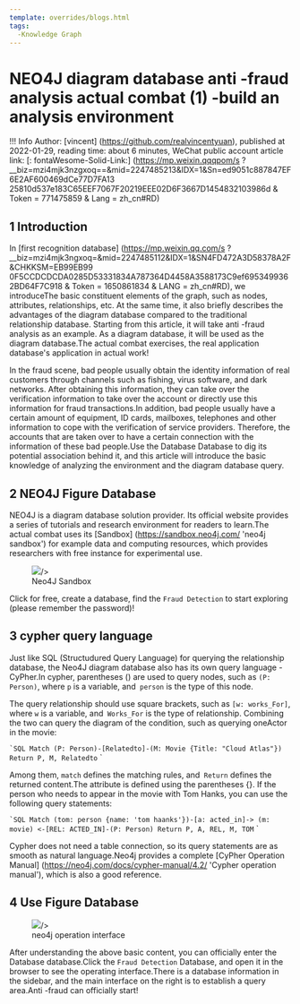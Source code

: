 ```yaml
---
template: overrides/blogs.html
tags:
  -Knowledge Graph
---
```


# NEO4J diagram database anti -fraud analysis actual combat (1) -build an analysis environment

!!! Info
    Author: [vincent] (https://github.com/realvincentyuan), published at 2022-01-29, reading time: about 6 minutes, WeChat public account article link: [: fontaWesome-Solid-Link:] (https://mp.weixin.qqqpom/s ?__biz=mzi4mjk3nzgxoq==&mid=2247485213&IDX=1&Sn=ed9051c887847EF6E2AF600469dCe77D7FA13 25810d537e183C65EEF7067F20219EEE02D6F3667D1454832103986d & Token = 771475859 & Lang = zh_cn#RD)

## 1 Introduction

In [first recognition database] (https://mp.weixin.qq.com/s ?__biz=mzi4mjk3ngxoq=&mid=2247485112&IDX=1&SN4FD472A3D58378A2F&CHKKSM=EB99EB99 0F5CCDCDCDA0285D53331834A787364D4458A3588173C9ef6953499362BD64F7C918 & Token = 1650861834 & LANG = zh_cn#RD), we introduceThe basic constituent elements of the graph, such as nodes, attributes, relationships, etc. At the same time, it also briefly describes the advantages of the diagram database compared to the traditional relationship database. Starting from this article, it will take anti -fraud analysis as an example. As a diagram database, it will be used as the diagram database.The actual combat exercises, the real application database's application in actual work!

In the fraud scene, bad people usually obtain the identity information of real customers through channels such as fishing, virus software, and dark networks. After obtaining this information, they can take over the verification information to take over the account or directly use this information for fraud transactions.In addition, bad people usually have a certain amount of equipment, ID cards, mailboxes, telephones and other information to cope with the verification of service providers. Therefore, the accounts that are taken over to have a certain connection with the information of these bad people.Use the Database Database to dig its potential association behind it, and this article will introduce the basic knowledge of analyzing the environment and the diagram database query.

## 2 NEO4J Figure Database

NEO4J is a diagram database solution provider. Its official website provides a series of tutorials and research environment for readers to learn.The actual combat uses its [Sandbox] (https://sandbox.neo4j.com/ 'neo4j sandbox') for example data and computing resources, which provides researchers with free instance for experimental use.

<figure>
  <img src = "https://cdn.jsdelivr.net/gh/bullettech2021/pics/img/1_v/neo4j_sandbox.png">/>
  <figcaption> Neo4J Sandbox </figcaption>
</Figure>

Click for free, create a database, find the `Fraud Detection` to start exploring (please remember the password)!

## 3 cypher query language

Just like SQL (Structudured Query Language) for querying the relationship database, the Neo4J diagram database also has its own query language -CyPher.In cypher, parentheses () are used to query nodes, such as `(P: Person)`, where `p` is a variable, and` person` is the type of this node.

The query relationship should use square brackets, such as `[w: works_For]`, where `w` is a variable, and` Works_For` is the type of relationship. Combining the two can query the diagram of the condition, such as querying oneActor in the movie:

`` `SQL
Match (P: Person)-[Relatedto]-(M: Movie {Title: "Cloud Atlas"})
Return P, M, Relatedto
`` `

Among them, `match` defines the matching rules, and` Return` defines the returned content.The attribute is defined using the parentheses {}. If the person who needs to appear in the movie with Tom Hanks, you can use the following query statements:

`` `SQL
Match (tom: person {name: 'tom haanks'})-[a: acted_in]-> (m: movie) <-[REL: ACTED_IN]-(P: Person)
Return P, A, REL, M, TOM
`` `

Cypher does not need a table connection, so its query statements are as smooth as natural language.Neo4j provides a complete [CyPher Operation Manual] (https://neo4j.com/docs/cypher-manual/4.2/ 'Cypher operation manual'), which is also a good reference.


## 4 Use Figure Database


<figure>
  <img src = "httts://cdn.jsdelivr.net/gh/bullettech2021/pics/img/1_v/fraud operating interface .png"/>/>
  <figcaption> neo4j operation interface </figcaption>
</Figure>


After understanding the above basic content, you can officially enter the Database database.Click the `Fraud Detection` Database, and open it in the browser to see the operating interface.There is a database information in the sidebar, and the main interface on the right is to establish a query area.Anti -fraud can officially start!